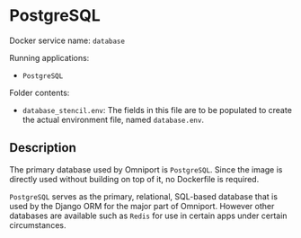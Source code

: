 # PostgreSQL

Docker service name: `database`

Running applications:
- `PostgreSQL`

Folder contents:
- `database_stencil.env`: The fields in this file are to be populated to create the actual environment file, named `database.env`.

## Description

The primary database used by Omniport is `PostgreSQL`. Since the image is directly used without building on top of it, no Dockerfile is required.

`PostgreSQL` serves as the primary, relational, SQL-based database that is used by the Django ORM for the major part of Omniport. However other databases are available such as `Redis` for use in certain apps under certain circumstances.